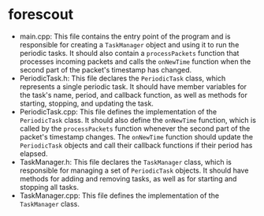 # forescout

- main.cpp: This file contains the entry point of the program and is responsible for creating a `TaskManager` object and using it to run the periodic tasks. It should also contain a `processPackets` function that processes incoming packets and calls the `onNewTime` function when the second part of the packet's timestamp has changed.
- PeriodicTask.h: This file declares the `PeriodicTask` class, which represents a single periodic task. It should have member variables for the task's name, period, and callback function, as well as methods for starting, stopping, and updating the task.
- PeriodicTask.cpp: This file defines the implementation of the `PeriodicTask` class. It should also define the `onNewTime` function, which is called by the `processPackets` function whenever the second part of the packet's timestamp changes. The `onNewTime` function should update the `PeriodicTask` objects and call their callback functions if their period has elapsed.
- TaskManager.h: This file declares the `TaskManager` class, which is responsible for managing a set of `PeriodicTask` objects. It should have methods for adding and removing tasks, as well as for starting and stopping all tasks.
- TaskManager.cpp: This file defines the implementation of the `TaskManager` class.
